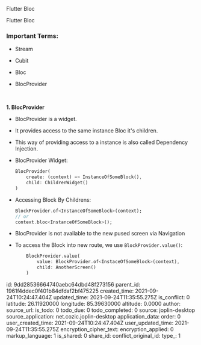 Flutter Bloc

Flutter Bloc

### Important Terms:
- Stream
- Cubit
- Bloc    
- BlocProvider
    
	&nbsp;
	&nbsp;
	
**1.  BlocProvider**
- BlocProvider is a widget.
- It provides access to the same instance Bloc it's children.
- This way of providing access to a instance is also called Dependency Injection.
- BlocProvider Widget:
    
    ```dart
    BlocProvider(
        create: (context) => InstanceOfSomeBlock(),
        child: ChildrenWidget()
    )
    ```
   	
 - Accessing Block By Childrens:
    
    ```dart
    BlockProvider.of<InstanceOfSomeBlock>(context);
    // or
    context.bloc<InstanceOfSomeBlock>();
    ```
	
- BlocProvider is not available to the new pused screen via Navigation
- To access the Block into new route, we use `BlockProvider.value()`:
	
	```dart
		BlockProvider.value(
			value: BlockProvider.of<InstaceOfSomeBlock>(context),
			child: AnotherScreen()
		)
	```
	


id: 9dd28536664740aebc64dbd48f273156
parent_id: 1961f4ddec0f401b84dfdaf2bf475225
created_time: 2021-09-24T10:24:47.404Z
updated_time: 2021-09-24T11:35:55.275Z
is_conflict: 0
latitude: 26.11920000
longitude: 85.39630000
altitude: 0.0000
author: 
source_url: 
is_todo: 0
todo_due: 0
todo_completed: 0
source: joplin-desktop
source_application: net.cozic.joplin-desktop
application_data: 
order: 0
user_created_time: 2021-09-24T10:24:47.404Z
user_updated_time: 2021-09-24T11:35:55.275Z
encryption_cipher_text: 
encryption_applied: 0
markup_language: 1
is_shared: 0
share_id: 
conflict_original_id: 
type_: 1